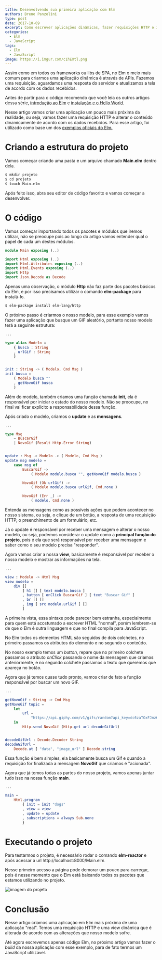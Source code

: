 ```yaml
---
title: Desenvolvendo sua primeira aplicação com Elm
authors: Breno Panzolini
type: post
date: 2017-10-09
excerpt: Como escrever aplicações dinâmicas, fazer requisições HTTP e interpretar JSON.
categories:
  - Elm
  - JavaScript
tags:
  - Elm
  - JavaScript
image: https://i.imgur.com/c1hEXtl.png
---
```


Assim como em todos os frameworks ou libs de SPA, no Elm o meio mais comum para criarmos uma aplicação dinâmica é através de APIs. Fazemos uma requisição, aguardamos uma resposta do servidor e atualizamos a tela de acordo com os dados recebidos.

Antes de partir para o código recomendo que você leia os outros artigos dessa série, [introdução ao Elm](https://tableless.com.br/introducao-ao-elm) e [instalação e o Hello World](https://tableless.com.br/elm-hello-world).

Nesse artigo vamos criar uma aplicação um pouco mais próxima da realidade, ou seja, vamos fazer uma requisição HTTP e alterar o conteúdo dinamicamente de acordo com os dados recebidos. Para esse artigo, foi utilizado como base um dos [exemplos oficiais do Elm.](http://elm-lang.org/examples)

# Criando a estrutura do projeto

Vamos começar criando uma pasta e um arquivo chamado **Main.elm** dentro dela.

```sh
$ mkdir projeto
$ cd projeto
$ touch Main.elm
```

Após feito isso, abra seu editor de código favorito e vamos começar a desenvolver.

# O código

Vamos começar importando todos os pacotes e módulos que iremos utilizar, não se preocupe pois ao longo do artigo vamos entender qual o papel de cada um destes módulos.

```elm
module Main exposing (..)

import Html exposing (..)
import Html.Attributes exposing (..)
import Html.Events exposing (..)
import Http
import Json.Decode as Decode

```

Apenas uma observação, o módulo **Http** não faz parte dos pacotes básicos do Elm, e por isso precisamos utilizar o comando **elm-package** para instalá-lo.

```sh
$ elm-package install elm-lang/http
```

O próximo passo é criarmos o nosso modelo, para esse exemplo vamos fazer uma aplicação que busque um GIF aleatório, portanto nosso modelo terá a seguinte estrutura:

```elm
...

type alias Modelo =
    { busca : String
    , urlGif : String
    }


init : String -> ( Modelo, Cmd Msg )
init busca =
    ( Modelo busca ""
    , getNovoGif busca
    )
```

Além do modelo, também criamos uma função chamada **init**, ela é responsável por iniciar o estado do nosso modelo. Não se preocupe, no final vai ficar explícito a responsabilidade dessa função.

Após criado o modelo, criamos o **update** e as **mensagens**.

```elm
...

type Msg
    = BuscarGif
    | NovoGif (Result Http.Error String)


update : Msg -> Modelo -> ( Modelo, Cmd Msg )
update msg modelo =
    case msg of
        BuscarGif ->
            ( Modelo modelo.busca "", getNovoGif modelo.busca )

        NovoGif (Ok urlGif) ->
            ( Modelo modelo.busca urlGif, Cmd.none )

        NovoGif (Err _) ->
            ( modelo, Cmd.none )
```

Entenda as mensagens como as possíveis ações que podem acontecer no nosso sistema, ou seja, o clique de um botão, a resposta de uma requisição HTTP, o preenchimento de um formulário, etc. 

Já o update é responsável por receber uma mensagem e alterar o nosso modelo, ou seja, podemos considerar o update como a **principal função do projeto**, pois é ela que será responsável por receber uma mensagem e saber como o seu modelo precisa "responder".

Agora vamos criar a nossa **view**, basicamente é responsável por receber o nosso modelo e mostrar as informações na tela.

```elm
...

view : Modelo -> Html Msg
view modelo =
    div []
        [ h1 [] [ text modelo.busca ]
        , button [ onClick BuscarGif ] [ text "Buscar Gif" ]
        , br [] []
        , img [ src modelo.urlGif ] []
        ]
```

A primeira vista, essa sintaxe pode parecer bem estranha, especialmente para quem está acostumado a escrever HTML "normal", porém lembrem-se de que o Elm é outra linguagem e que no final compila para JavaScript.

No Elm todos os elementos HTML são seguidos de dois colchetes, no primeiro passamos os atributos do elemento e no segundo o conteúdo.

No nosso exemplo temos um *button*, repare que no primeiro colchete passamos o atributo *onClick* passando o nome da mensagem que criamos anteriormente, e no segundo colchete passamos o texto que queremos que apareça no botão.

Agora que já temos quase tudo pronto, vamos criar de fato a função responsável por buscar um novo GIF.

```elm
...

getNovoGif : String -> Cmd Msg
getNovoGif topic =
    let
        url =
            "https://api.giphy.com/v1/gifs/random?api_key=dc6zaTOxFJmzC&tag=" ++ topic
    in
        Http.send NovoGif (Http.get url decodeGifUrl)


decodeGifUrl : Decode.Decoder String
decodeGifUrl =
    Decode.at [ "data", "image_url" ] Decode.string
```

Essa função é bem simples, ela basicamente busca um Gif e quando a requisição for finalizada a mensagem **NovoGif** que criamos é "acionada".

Agora que já temos todas as partes do nosso projeto, vamos apenas juntar tudo isso na nossa função **main**.

```elm
...

main =
    Html.program
        { init = init "dogs"
        , view = view
        , update = update
        , subscriptions = always Sub.none
        }
```

# Executando o projeto

Para testarmos o projeto, é necessário rodar o comando **elm-reactor** e após acessar a url http://localhost:8000/Main.elm.

Nesse primeiro acesso a página pode demorar um pouco para carregar, pois é nesse momento que o Elm está baixando todos os pacotes que estamos utilizando no projeto.

![imagem do projeto](https://i.imgur.com/guOzS2W.png)

# Conclusão

Nesse artigo criamos uma aplicação em Elm mais próxima de uma aplicação "real". Temos uma requisição HTTP e uma view dinâmica que é alterada de acordo com as alterações que nosso modelo sofre.

Até agora escrevemos apenas código Elm, no próximo artigo vamos fazer o *build* da nossa aplicação com esse exemplo, para de fato termos um JavaScript utilizável.
